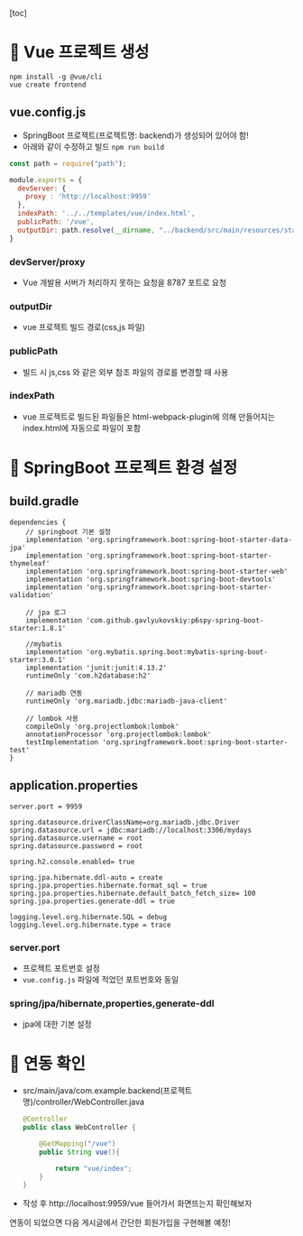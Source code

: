 [toc]

# 📌 Vue 프로젝트 생성

```
npm install -g @vue/cli
vue create frontend
```



## vue.config.js

- SpringBoot 프로젝트(프로젝트명: backend)가 생성되어 있어야 함!
- 아래와 같이 수정하고 빌드 `npm run build`

```javascript
const path = require("path");

module.exports = {
  devServer: {
    proxy : 'http://localhost:9959'
  },
  indexPath: '../../templates/vue/index.html',
  publicPath: '/vue',
  outputDir: path.resolve(__dirname, "../backend/src/main/resources/static/vue")
}
```

### devServer/proxy

- Vue 개발용 서버가 처리하지 못하는 요청을 8787 포트로 요청

### outputDir

- vue 프로젝트 빌드 경로(css,js 파일)

### publicPath

- 빌드 시 js,css 와 같은 외부 참조 파일의 경로를 변경할 때 사용

### indexPath

- vue 프로젝트로 빌드된 파일들은 html-webpack-plugin에 의해 만들어지는 index.html에 자동으로 파일이 포함



# 📌 SpringBoot 프로젝트 환경 설정

## build.gradle

``` 
dependencies {
	// springboot 기본 설정
	implementation 'org.springframework.boot:spring-boot-starter-data-jpa'
	implementation 'org.springframework.boot:spring-boot-starter-thymeleaf'
	implementation 'org.springframework.boot:spring-boot-starter-web'
	implementation 'org.springframework.boot:spring-boot-devtools'
	implementation 'org.springframework.boot:spring-boot-starter-validation'

	// jpa 로그
	implementation 'com.github.gavlyukovskiy:p6spy-spring-boot-starter:1.8.1'

	//mybatis
	implementation 'org.mybatis.spring.boot:mybatis-spring-boot-starter:3.0.1'    
	implementation 'junit:junit:4.13.2'
	runtimeOnly 'com.h2database:h2'

	// mariadb 연동
	runtimeOnly 'org.mariadb.jdbc:mariadb-java-client'

	// lombok 사용
	compileOnly 'org.projectlombok:lombok'
	annotationProcessor 'org.projectlombok:lombok'
	testImplementation 'org.springframework.boot:spring-boot-starter-test'
}
```



## application.properties

```
server.port = 9959

spring.datasource.driverClassName=org.mariadb.jdbc.Driver
spring.datasource.url = jdbc:mariadb://localhost:3306/mydays
spring.datasource.username = root
spring.datasource.password = root

spring.h2.console.enabled= true

spring.jpa.hibernate.ddl-auto = create
spring.jpa.properties.hibernate.format_sql = true
spring.jpa.properties.hibernate.default_batch_fetch_size= 100
spring.jpa.properties.generate-ddl = true

logging.level.org.hibernate.SQL = debug
logging.level.org.hibernate.type = trace
```

### server.port

- 프로젝트 포트번호 설정
- `vue.config.js` 파일에 적었던 포트번호와 동일

### spring/jpa/hibernate,properties,generate-ddl

- jpa에 대한 기본 설정



# 📌 연동 확인

- src/main/java/com.example.backend(프로젝트명)/controller/WebController.java

  ``` java
  @Controller
  public class WebController {
  
      @GetMapping("/vue")
      public String vue(){
  
          return "vue/index";
      }
  }
  ```

- 작성 후 http://localhost:9959/vue 들어가서 화면뜨는지 확인해보자

연동이 되었으면 다음 게시글에서 간단한 회원가입을 구현해볼 예정!

